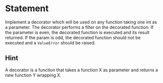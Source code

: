 # Statement

Implement a decorator which will be used on any function taking one int as
a parameter.
The decorator performs a filter on the decorated function:
If the parameter is even, the decorated function is executed and its result
returned.
If the param is odd, the decorated function should not be executed and a
`ValueError` should be raised.

## Hint

A decorator is a function that takes a function X as parameter and returns a
new function Y wrapping X.
